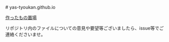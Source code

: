 ﻿﻿# yas-tyoukan.github.io

[作ったもの置場](https://yas-tyoukan.github.io/ "作ったもの置場")

リポジトリ内のファイルについての意見や要望等ございましたら、issue等でご連絡くださいませ。
